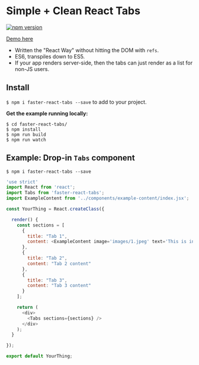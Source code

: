 # Simple + Clean React Tabs

[![npm version](https://badge.fury.io/js/faster-react-tabs.svg)](http://badge.fury.io/js/faster-react-tabs)

[Demo here](http://edenspiekermann.github.io/faster-react-tabs/)

- Written the "React Way" without hitting the DOM with `refs`.
- ES6, transpiles down to ES5.
- If your app renders server-side, then the tabs can just render as a list for non-JS users.

## Install
`$ npm i faster-react-tabs --save` to add to your project.

**Get the example running locally:**

```
$ cd faster-react-tabs/
$ npm install
$ npm run build
$ npm run watch
```

## Example: Drop-in `Tabs` component
`$ npm i faster-react-tabs --save`

```javascript
'use strict'
import React from 'react';
import Tabs from 'faster-react-tabs';
import ExampleContent from '../components/example-content/index.jsx';

const YourThing = React.createClass({

  render() {
    const sections = [
      {
        title: "Tab 1",
        content: <ExampleContent image='images/1.jpeg' text='This is in tab 1. It is a whole other component! Entire components can be passed down into each tab.' />
      },
      {
        title: "Tab 2",
        content: "Tab 2 content"
      },
      {
        title: "Tab 3",
        content: "Tab 3 content"
      }
    ];

    return (
      <div>
        <Tabs sections={sections} />
      </div>
    );
  }

});

export default YourThing;
```

